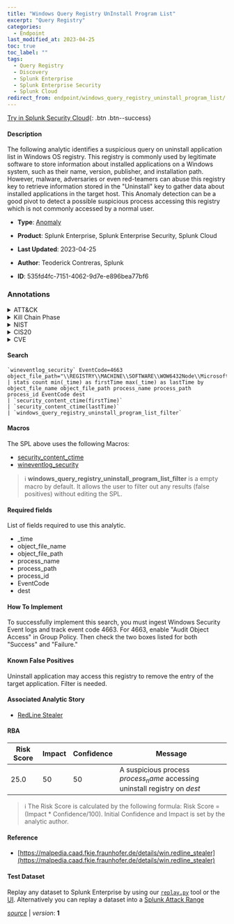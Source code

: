 ```yaml
---
title: "Windows Query Registry UnInstall Program List"
excerpt: "Query Registry"
categories:
  - Endpoint
last_modified_at: 2023-04-25
toc: true
toc_label: ""
tags:
  - Query Registry
  - Discovery
  - Splunk Enterprise
  - Splunk Enterprise Security
  - Splunk Cloud
redirect_from: endpoint/windows_query_registry_uninstall_program_list/
---
```




[Try in Splunk Security Cloud](https://www.splunk.com/en_us/cyber-security.html){: .btn .btn--success}

#### Description

The following analytic identifies a suspicious query on uninstall application list in Windows OS registry. This registry  is commonly used by legitimate software to store information about installed applications on a Windows system, such as their name, version, publisher, and installation path. However, malware, adversaries or even red-teamers can abuse this registry key to retrieve information stored in the &#34;Uninstall&#34; key to gather data about installed applications in the target host. This Anomaly detection can be a good pivot to detect a possible suspicious process accessing this registry which is not commonly accessed by a normal user.

- **Type**: [Anomaly](https://github.com/splunk/security_content/wiki/Detection-Analytic-Types)
- **Product**: Splunk Enterprise, Splunk Enterprise Security, Splunk Cloud

- **Last Updated**: 2023-04-25
- **Author**: Teoderick Contreras, Splunk
- **ID**: 535fd4fc-7151-4062-9d7e-e896bea77bf6

### Annotations
<details>
  <summary>ATT&CK</summary>

<div markdown="1">

#### [ATT&CK](https://attack.mitre.org/)

| ID          | Technique   | Tactic         |
| ----------- | ----------- |--------------- |
| [T1012](https://attack.mitre.org/techniques/T1012/) | Query Registry | Discovery |

</div>
</details>


<details>
  <summary>Kill Chain Phase</summary>

<div markdown="1">

* Exploitation


</div>
</details>


<details>
  <summary>NIST</summary>

<div markdown="1">

* DE.AE



</div>
</details>

<details>
  <summary>CIS20</summary>

<div markdown="1">

* CIS 10



</div>
</details>

<details>
  <summary>CVE</summary>

<div markdown="1">


</div>
</details>


#### Search

```
`wineventlog_security` EventCode=4663 object_file_path="\\REGISTRY\\MACHINE\\SOFTWARE\\WOW6432Node\\Microsoft\\Windows\\CurrentVersion\\Uninstall\\*" 
| stats count min(_time) as firstTime max(_time) as lastTime by object_file_name object_file_path process_name process_path  process_id EventCode dest 
| `security_content_ctime(firstTime)` 
| `security_content_ctime(lastTime)` 
| `windows_query_registry_uninstall_program_list_filter`
```

#### Macros
The SPL above uses the following Macros:
* [security_content_ctime](https://github.com/splunk/security_content/blob/develop/macros/security_content_ctime.yml)
* [wineventlog_security](https://github.com/splunk/security_content/blob/develop/macros/wineventlog_security.yml)

> :information_source:
> **windows_query_registry_uninstall_program_list_filter** is a empty macro by default. It allows the user to filter out any results (false positives) without editing the SPL.



#### Required fields
List of fields required to use this analytic.
* _time
* object_file_name
* object_file_path
* process_name
* process_path
* process_id
* EventCode
* dest



#### How To Implement
To successfully implement this search, you must ingest Windows Security Event logs and track event code 4663. For 4663, enable &#34;Audit Object Access&#34; in Group Policy. Then check the two boxes listed for both &#34;Success&#34; and &#34;Failure.&#34;
#### Known False Positives
Uninstall application may access this registry to remove the entry of the target application. Filter is needed.

#### Associated Analytic Story
* [RedLine Stealer](/stories/redline_stealer)




#### RBA

| Risk Score  | Impact      | Confidence   | Message      |
| ----------- | ----------- |--------------|--------------|
| 25.0 | 50 | 50 | A suspicious process $process_name$ accessing uninstall registry on $dest$ |


> :information_source:
> The Risk Score is calculated by the following formula: Risk Score = (Impact * Confidence/100). Initial Confidence and Impact is set by the analytic author.


#### Reference

* [https://malpedia.caad.fkie.fraunhofer.de/details/win.redline_stealer](https://malpedia.caad.fkie.fraunhofer.de/details/win.redline_stealer)



#### Test Dataset
Replay any dataset to Splunk Enterprise by using our [`replay.py`](https://github.com/splunk/attack_data#using-replaypy) tool or the [UI](https://github.com/splunk/attack_data#using-ui).
Alternatively you can replay a dataset into a [Splunk Attack Range](https://github.com/splunk/attack_range#replay-dumps-into-attack-range-splunk-server)




[*source*](https://github.com/splunk/security_content/tree/develop/detections/endpoint/windows_query_registry_uninstall_program_list.yml) \| *version*: **1**